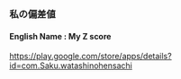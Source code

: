 ### 私の偏差値
#### English Name : My Z score
https://play.google.com/store/apps/details?id=com.Saku.watashinohensachi
